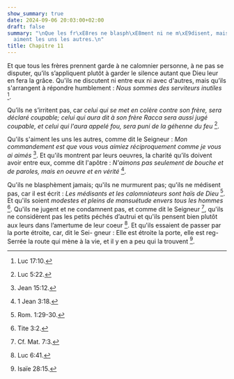 ```yaml
---
show_summary: true
date: 2024-09-06 20:03:00+02:00
draft: false
summary: "\nQue les fr\xE8res ne blasph\xE8ment ni ne m\xE9disent, mais qu'ils s\u2019\
  aiment les uns les autres.\n"
title: Chapitre 11
---
```





Et que tous les frères prennent garde à ne calomnier personne, à ne pas se disputer, qu’ils s’appliquent plutôt à garder le silence autant que Dieu leur en fera la grâce. Qu'ils ne discutent ni entre eux ni avec d'autres, mais qu’ils s'arrangent à répondre humblement : *Nous sommes des serviteurs inutiles* [^1]. 

[^1]: Luc 17:10.

Qu’ils ne s’irritent pas, car *celui qui se met en colère contre son frère, sera déclaré coupable; celui qui aura dit à son frère Racca sera aussi jugé coupable, et celui qui l'aura appelé fou, sera puni de la géhenne du feu* [^2]. 

[^2]: Luc 5:22.

Qu'ils s'aiment les uns les autres, comme dit le Seigneur : *Mon commandement est que vous vous aimiez réciproquement comme je vous ai aimés* [^3]. Et qu'ils montrent par leurs oeuvres, la charité qu’ils doivent avoir entre eux, comme dit l'apôtre : *N'aimons pas seulement de bouche et de paroles, mais en oeuvre et en vérité* [^4]. 
  
[^3]: Jean 15:12. 
[^4]: 1 Jean 3:18.

Qu'ils ne blasphèment jamais; qu'ils ne murmurent pas; qu'ils ne médisent pas, car il est écrit : *Les médisants et les calomniateurs sont haïs de Dieu* [^5]. Et qu'ils soient *modestes et pleins de mansuétude envers tous les hommes* [^6]. Qu'ils ne jugent et ne condamnent pas, et comme dit le Seigneur [^7], qu'ils ne considèrent pas les petits péchés d’autrui et qu'ils pensent bien plutôt aux leurs dans l’amertume de leur coeur [^8]. Et qu'ils essaient de passer par la porte étroite, car, dit le Sei- gneur : Elle est étroite la porte, elle est reg- Serrée la route qui mène à la vie, et il y en a peu qui la trouvent [^9].

[^5]: Rom. 1:29-30.
[^6]: Tite 3:2.
[^7]: Cf. Mat. 7:3.
[^8]: Luc 6:41.
[^9]: Isaïe 28:15.

